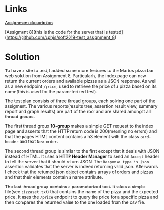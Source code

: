 # Links

[Assignment description](https://github.com/datsoftlyngby/soft2019spring-test/blob/master/Assignments/09%20Nonfunctional%20Testing%20Assignment.pdf)

[Assigment 8](this is the code for the server that is tested](https://github.com/cphjs/soft2019-test_assignment_8)

# Solution

To have a site to test, I added some more features to the Marios pizza bar web solution from Assignment 8. Particularly, the index page can now return the current orders and available pizzas as a JSON response. As well as a new endpoint `/price`, used to retrieve the price of a pizza based on its name(this is used for the parameterized test).

The test plan consists of three thread groups, each solving one part of the assigment. The various reports(results tree, assertion result view, summary report and graph results) are part of the root and are shared amongst all thread groups.

The first thread group **10-group** makes a simple GET request to the index page and asserts that the HTTP return code is 200(meaning no errors) and that the pages HTML content contains a h3 element with the class `card-header` and text `New order`.

The second thread group is similar to the first except that it deals with JSON instead of HTML. It uses a **HTTP Header Manager** to send an `Accept` header to tell the server that it should return JSON. The `Response type is json` assertion validates that the server is indeed returning valid json. Afterwards I check that the returned json object contains arrays of orders and pizzas and that their elements contain a name attribute.

The last thread group contains a parameterized test. It takes a simple file(see `pizzaset.txt`) that contains the name of the pizza and the expected price. It uses the `/price` endpoint to query the price for a specific pizza and then compares the returned value to the one loaded from the csv file.

